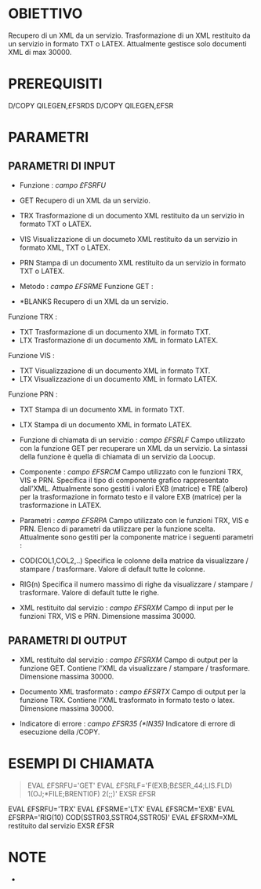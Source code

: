 # OBIETTIVO
Recupero di un XML da un servizio. Trasformazione di un XML restituito da un servizio in formato TXT o LATEX. Attualmente gestisce solo documenti XML di max 30000.

# PREREQUISITI
D/COPY QILEGEN,£FSRDS
D/COPY QILEGEN,£FSR

# PARAMETRI
## PARAMETRI DI INPUT
- Funzione :  _campo £FSRFU_

- GET Recupero di un XML da un servizio.
- TRX Trasformazione di un documento XML restituito da un servizio in formato TXT o LATEX.
- VIS Visualizzazione di un documeto XML restituito da un servizio in formato XML, TXT o LATEX.
- PRN Stampa di un documento XML restituito da un servizio in formato TXT o LATEX.

- Metodo :  _campo £FSRME_
Funzione GET : 

- \*BLANKS Recupero di un XML da un servizio.

Funzione TRX : 

- TXT Trasformazione di un documento XML in formato TXT.
- LTX Trasformazione di un documento XML in formato LATEX.

Funzione VIS : 

- TXT Visualizzazione di un documento XML in formato TXT.
- LTX Visualizzazione di un documento XML in formato LATEX.

Funzione PRN : 

- TXT Stampa di un documento XML in formato TXT.
- LTX Stampa di un documento XML in formato LATEX.

- Funzione di chiamata di un servizio :  _campo £FSRLF_
Campo utilizzato con la funzione GET per recuperare un XML da un servizio. La sintassi della funzione è quella di chiamata di un servizio da Loocup.

- Componente :  _campo £FSRCM_
Campo utilizzato con le funzioni TRX, VIS e PRN. Specifica il tipo di componente grafico rappresentato dall'XML. Attualmente sono gestiti i valori EXB (matrice) e TRE (albero) per la trasformazione in formato testo e il valore EXB (matrice) per la trasformazione in LATEX.

- Parametri :  _campo £FSRPA_
Campo utilizzato con le funzioni TRX, VIS e PRN. Elenco di parametri da utilizzare per la funzione scelta. Attualmente sono gestiti per la componente matrice i seguenti parametri : 

- COD(COL1,COL2,..)  Specifica le colonne della matrice da visualizzare / stampare / trasformare. Valore di default tutte le colonne.
- RIG(n) Specifica il numero massimo di righe da visualizzare / stampare / trasformare. Valore di default tutte le righe.

- XML restituito dal servizio :  _campo £FSRXM_
Campo di input per le funzioni TRX, VIS e PRN. Dimensione massima 30000.

## PARAMETRI DI OUTPUT
- XML restituito dal servizio :  _campo £FSRXM_
Campo di output per la funzione GET. Contiene l'XML da visualizzare / stampare / trasformare. Dimensione massima 30000.

- Documento XML trasformato :  _campo £FSRTX_
Campo di output per la funzione TRX. Contiene l'XML trasformato in formato testo o latex. Dimensione massima 30000.

- Indicatore di errore :  _campo £FSR35 (\*IN35)_
Indicatore di errore di esecuzione della /COPY.

# ESEMPI DI CHIAMATA
>EVAL      £FSRFU='GET'
EVAL      £FSRLF='F(EXB;B£SER_44;LIS.FLD) 1(OJ;\*FILE;BRENTI0F) 2(;;)'
EXSR      £FSR

EVAL      £FSRFU='TRX'
EVAL      £FSRME='LTX'
EVAL      £FSRCM='EXB'
EVAL      £FSRPA='RIG(10) COD(SSTR03,SSTR04,SSTR05)'
EVAL      £FSRXM=XML restituito dal servizio
EXSR      £FSR

# NOTE
-
